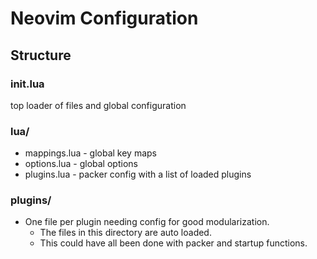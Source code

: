 # Neovim Configuration

## Structure

### init.lua 

top loader of files and global configuration

### lua/

* mappings.lua - global key maps
* options.lua  - global options
* plugins.lua  - packer config with a list of loaded plugins

### plugins/

* One file per plugin needing config for good modularization. 
  * The files in this directory are auto loaded.   
  * This could have all been done with packer and startup functions.

